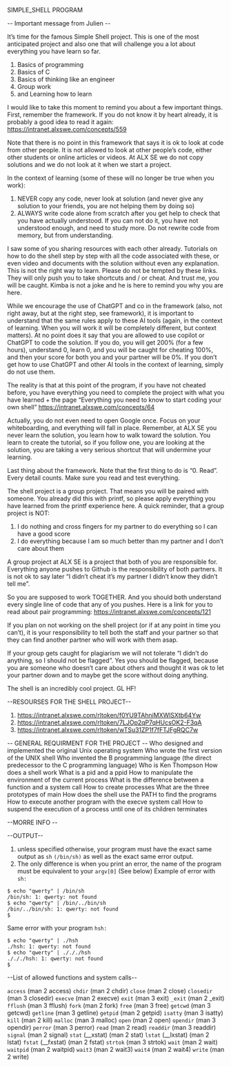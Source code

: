 SIMPLE_SHELL PROGRAM

-- Important message from Julien --

It’s time for the famous Simple Shell project. This is one of the most anticipated project and also one that will challenge you a lot about everything you have learn so far.
1. Basics of programming
2. Basics of C
3. Basics of thinking like an engineer
4. Group work
5. and Learning how to learn

I would like to take this moment to remind you about a few important things.
First, remember the framework. If you do not know it by heart already, it is probably a good idea to read it again: https://intranet.alxswe.com/concepts/559

Note that there is no point in this framework that says it is ok to look at code from other people. It is not allowed to look at other people’s code, either other students or online articles or videos. At ALX SE we do not copy solutions and we do not look at it when we start a project.

In the context of learning (some of these will no longer be true when you work):

1. NEVER copy any code, never look at solution (and never give any solution to your friends, you are not helping them by doing so)
2. ALWAYS write code alone from scratch after you get help to check that you have actually understood. If you can not do it, you have not understood enough, and need to study more. Do not rewrite code from memory, but from understanding.

I saw some of you sharing resources with each other already. Tutorials on how to do the shell step by step with all the code associated with these, or even video and documents with the solution without even any explanation. This is not the right way to learn. Please do not be tempted by these links. They will only push you to take shortcuts and / or cheat. And trust me, you will be caught. Kimba is not a joke and he is here to remind you why you are here.

While we encourage the use of ChatGPT and co in the framework (also, not right away, but at the right step, see framework), it is important to understand that the same rules apply to these AI tools (again, in the context of learning. When you will work it will be completely different, but context matters). At no point does it say that you are allowed to use copilot or ChatGPT to code the solution. If you do, you will get 200% (for a few hours), understand 0, learn 0, and you will be caught for cheating 100%, and then your score for both you and your partner will be 0%. If you don’t get how to use ChatGPT and other AI tools in the context of learning, simply do not use them.

The reality is that at this point of the program, if you have not cheated before, you have everything you need to complete the project with what you have learned + the page “Everything you need to know to start coding your own shell” https://intranet.alxswe.com/concepts/64

Actually, you do not even need to open Google once. Focus on your whiteboarding, and everything will fall in place. Remember, at ALX SE you never learn the solution, you learn how to walk toward the solution. You learn to create the tutorial, so if you follow one, you are looking at the solution, you are taking a very serious shortcut that will undermine your learning.

Last thing about the framework. Note that the first thing to do is “0. Read”. Every detail counts. Make sure you read and test everything.

The shell project is a group project. That means you will be paired with someone. You already did this with printf, so please apply everything you have learned from the printf experience here. A quick reminder, that a group project is NOT:

1. I do nothing and cross fingers for my partner to do everything so I can have a good score
2. I do everything because I am so much better than my partner and I don’t care about them

A group project at ALX SE is a project that both of you are responsible for. Everything anyone pushes to Github is the responsibility of both partners. It is not ok to say later “I didn’t cheat it’s my partner I didn’t know they didn’t tell me”.

So you are supposed to work TOGETHER. And you should both understand every single line of code that any of you pushes. Here is a link for you to read about pair programming: https://intranet.alxswe.com/concepts/121

If you plan on not working on the shell project (or if at any point in time you can’t), it is your responsibility to tell both the staff and your partner so that they can find another partner who will work with them asap.

If your group gets caught for plagiarism we will not tolerate “I didn’t do anything, so I should not be flagged”. Yes you should be flagged, because you are someone who doesn’t care about others and thought it was ok to let your partner down and to maybe get the score without doing anything.

The shell is an incredibly cool project. GL HF!

--RESOURSES FOR THE SHELL PROJECT--

1. https://intranet.alxswe.com/rltoken/f0YU9TAhniMXWlSXtb64Yw
2. https://intranet.alxswe.com/rltoken/7LJOp2qP7qHUcsOK2-F3qA
3. https://intranet.alxswe.com/rltoken/wTSu31ZP1f7fFTJFgRQC7w

-- GENERAL REQUIRMENT FOR THE PROJECT --
Who designed and implemented the original Unix operating system
Who wrote the first version of the UNIX shell
Who invented the B programming language (the direct predecessor to the C programming language)
Who is Ken Thompson
How does a shell work
What is a pid and a ppid
How to manipulate the environment of the current process
What is the difference between a function and a system call
How to create processes
What are the three prototypes of main
How does the shell use the PATH to find the programs
How to execute another program with the execve system call
How to suspend the execution of a process until one of its children terminates

--MORRE INFO --

--OUTPUT--

1. unless specified otherwise, your program must have the exact same output as ``sh`` ``(/bin/sh)`` as well as the exact same error output.
2. The only difference is when you print an error, the name of the program must be equivalent to your ``argv[0]`` (See below)
Example of error with ``sh:``

```
$ echo "qwerty" | /bin/sh
/bin/sh: 1: qwerty: not found
$ echo "qwerty" | /bin/../bin/sh
/bin/../bin/sh: 1: qwerty: not found
$
```

Same error with your program ``hsh:``

```
$ echo "qwerty" | ./hsh
./hsh: 1: qwerty: not found
$ echo "qwerty" | ./././hsh
./././hsh: 1: qwerty: not found
$
```
--List of allowed functions and system calls--

``access`` (man 2 access)
``chdir`` (man 2 chdir)
``close`` (man 2 close)
``closedir`` (man 3 closedir)
``execve`` (man 2 execve)
``exit`` (man 3 exit)
``_exit`` (man 2 _exit)
``fflush`` (man 3 fflush)
``fork`` (man 2 fork)
``free`` (man 3 free)
``getcwd`` (man 3 getcwd)
``getline`` (man 3 getline)
``getpid`` (man 2 getpid)
``isatty`` (man 3 isatty)
``kill`` (man 2 kill)
``malloc`` (man 3 malloc)
``open`` (man 2 open)
``opendir`` (man 3 opendir)
``perror`` (man 3 perror)
``read`` (man 2 read)
``readdir`` (man 3 readdir)
``signal`` (man 2 signal)
``stat`` (__xstat) (man 2 stat)
``lstat`` (__lxstat) (man 2 lstat)
``fstat`` (__fxstat) (man 2 fstat)
``strtok`` (man 3 strtok)
``wait`` (man 2 wait)
``waitpid`` (man 2 waitpid)
``wait3`` (man 2 wait3)
``wait4`` (man 2 wait4)
``write`` (man 2 write)

